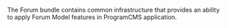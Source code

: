 The Forum bundle contains common infrastructure that provides an ability to apply Forum Model features in ProgramCMS application.